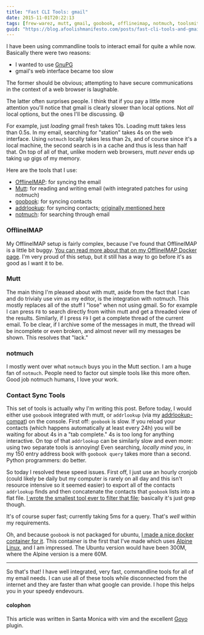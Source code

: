 ```yaml
---
title: "Fast CLI Tools: gmail"
date: 2015-11-01T20:22:13
tags: [frew-warez, mutt, gmail, goobook, offlineimap, notmuch, toolsmith, email]
guid: "https://blog.afoolishmanifesto.com/posts/fast-cli-tools-and-gmail"
---
```

I have been using commandline tools to interact email for quite a while now.
Basically there were two reasons:

 * I wanted to use [GnuPG](https://www.gnupg.org/)
 * gmail's web interface became too slow

The former should be obvious; attempting to have secure communications in the
context of a web browser is laughable.

The latter often surprises people.  I think that if you pay a little more
attention you'll notice that gmail is clearly slower than local options.  Not
*all* local options, but the ones I'll be discussing. 😄

For example, just *loading* gmail fresh takes 10s.  Loading mutt takes less than
0.5s.  In my email, searching for "station" takes 4s on the web interface.
Using `notmuch` locally takes less than 2s, and of course since it's a local
machine, the second search is in a cache and thus is less than half that.  On
top of all of that, unlike modern web browsers, mutt *never* ends up taking up
gigs of my memory.

Here are the tools that I use:

 * [OfflineIMAP](http://offlineimap.org/): for syncing the email
 * [Mutt](https://github.com/frioux/dotfiles#install-mutt): for reading and writing email (with integrated patches for using notmuch)
 * [goobook](https://pypi.python.org/pypi/goobook): for syncing contacts
 * [addrlookup](https://raw.githubusercontent.com/spaetz/vala-notmuch/static-sources/src/addrlookup.c): for syncing contacts; [originally mentioned here](http://dbp.io/essays/2013-06-29-hackers-replacement-for-gmail.html)
 * [notmuch](https://notmuchmail.org/): for searching through email

### OfflineIMAP

My OfflineIMAP setup is fairly complex, because I've found that OfflineIMAP is a
little bit buggy.  [You can read more about that on my OfflineIMAP Docker
page](https://hub.docker.com/r/frew/offlineimap/).  I'm very proud of this
setup, but it still has a way to go before it's as good as I want it to be.

### Mutt

The main thing I'm pleased about with mutt, aside from the fact that I can and
do trivialy use vim as my editor, is the integration with notmuch.  This mostly
replaces all of the stuff I "lose" when not using gmail.  So for example I can
press `F8` to search directly from within mutt and get a threaded view of the
results.  Similarly, if I press `F9` I get a complete thread of the current
email.  To be clear, if I archive some of the messages in mutt, the thread will
be incomplete or even broken, and almost never will my messages be shown.  This
resolves that "lack."

### notmuch

I mostly went over what `notmuch` buys you in the Mutt section.  I am a huge fan
of `notmuch`.  People need to factor out simple tools like this more often.
Good job notmuch humans, I love your work.

### Contact Sync Tools

This set of tools is actually why I'm writing this post.  Before today, I would
either use `goobook` integrated with mutt, or `addrlookup` (via my
[addrlookup-compat](https://github.com/frioux/dotfiles/blob/c4767ad337aab3a6d38e8e07f650d23878b0810d/bin/addrlookup-compat))
on the console.  First off: `goobook` is slow.  If you reload your contacts
(which happens automatically at least every 24h) you will be waiting for about
4s in a "tab complete."  4s is too long for anything interactive.  On top of
that `addrlookup` can be similarly slow and even more: using two separate tools
is annoying!  Even searching, *locally mind you*, in my 150 entry address book
with `goobook query` takes more than a second.  Python programmers: do better.

So today I resolved these speed issues.  First off, I just use an hourly cronjob
(could likely be daily but my computer is rarely on all day and this isn't
resource intensive so it seemed easier) to export all of the contacts
`addrlookup` finds and then concatenate the contacts that `goobook` lists into a
flat file.  [I wrote the smallest tool ever to filter that
file](https://github.com/frioux/dotfiles/blob/c4767ad337aab3a6d38e8e07f650d23878b0810d/bin/addrlookup-fast);
basically it's just grep though.

It's of course super fast; currently taking 5ms for a query.  That's *well*
within my requirements.

Oh, and because `goobook` is not packaged for ubuntu, [I made a nice docker
container for it](https://hub.docker.com/r/frew/goobook/).  This container is
the first that I've made which uses [Alpine Linux](http://alpinelinux.org/), and
I am impressed.  The Ubuntu version would have been 300M, where the Alpine
version is a mere 60M.

---

So that's that!  I have well integrated, very fast, commandline tools for all of
my email needs.  I can use all of these tools while disconnected from the
internet and they are faster than what google can provide.  I hope this helps
you in your speedy endevours.

#### colophon

This article was written in Santa Monica with vim and the excellent
[Goyo](https://github.com/junegunn/goyo.vim) plugin.
